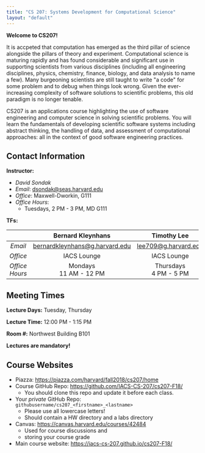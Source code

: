 ```yaml
---
title: "CS 207: Systems Development for Computational Science"
layout: "default"
---
```


**Welcome to CS207!**

It is accpeted that computation has emerged as the third pillar of science alongside the 
pillars of theory and experiment.  Computational science is maturing rapidly and has found 
considerable and significant use in supporting scientists from various disciplines (including all 
engineering disciplines, physics, chemistry, finance, biology, and data analysis to name 
a few).  Many burgeoning scientists are still taught to write "a code" for some problem 
and to debug when things look wrong.  Given the ever-increasing complexity of software 
solutions to scientific problems, this old paradigm is no longer tenable.

CS207 is an applications course highlighting the use of software engineering and computer 
science in solving scientific problems. You will learn the fundamentals of developing 
scientific software systems including abstract thinking, the handling of data, and 
assessment of computational approaches: all in the context of good software engineering 
practices.

<!--
You should take this class if you want to be a good programmer or programming-capable member 
of your "company"'s data science team.

After successful completion of this course, you will be able to:

* Use Python, including its advanced features to write scientific programs

* understand what features of Python (or for that matter any programming language) make up its language execution model and how these features impact the code you write: e.g. how modularity, abstraction, and encapsulation can be used to solve problems

* write these programs with good software engineering practices

* code data management techniques to store data, staring from a good understanding of data structures.

* combine these techniques together to write large pieces of software (you will do a group project for this), working in a team of scientists, programmers, etc.

* Be able to hit the road running as a scientist in a startup or other company, or for that matter in academia: you will be able to evaluate and test software to see which one your group ought to use. You will also be a capable unicorn: able to contribute on both the science and software engineering sides of things.
-->


## Contact Information

**Instructor:** 

* *David Sondak*   
* *Email*:  <dsondak@seas.harvard.edu>
* *Office*:  Maxwell-Dworkin, G111  
* *Office Hours*:  
  * Tuesdays, 2 PM - 3 PM, MD G111 
   

**TFs:**

|               | **Bernard Kleynhans**              | **Timothy Lee**                    | **Shiyun Qiu**                     | **Yiqi Xie**                     | **Benjamin Rafetto**       |
| :---:         | :---:                              | :---:                              | :---:                              | :---:                            | :---:                      |
| *Email*       | <bernardkleynhans@g.harvard.edu>   | <lee709@g.harvard.edu>             | <shiyunqiu@g.harvard.edu>          | <yiqi_xie@g.harvard.edu>         | <brafetto@g.harvard.edu>   |
| *Office*      | IACS Lounge                        | IACS Lounge                        | IACS Lounge                        | IACS Lounge                      | TBD                        |
| *Office Hours*| Mondays <br> 11 AM - 12 PM         | Thursdays <br> 4 PM - 5 PM         | Wednesdays <br> 10 AM - 11 AM      | Thursdays <br> 3 PM - 4 PM       | TBD                        |


## Meeting Times

**Lecture Days:**  Tuesday, Thursday

**Lecture Time:**  12:00 PM - 1:15 PM

**Room \#:** Northwest Building B101

**Lectures are mandatory!**

## Course Websites

* Piazza: <https://piazza.com/harvard/fall2018/cs207/home>
* Course GitHub Repo: <https://github.com/IACS-CS-207/cs207-F18/> 
  * You should clone this repo and update it before each class.
* Your *private* GitHub Repo: `githubusername/cs207_<firstname>_<lastname>`
  * Please use all lowercase letters!
  * Should contain a HW directory and a labs directory
* Canvas: <https://canvas.harvard.edu/courses/42484>
  * Used for course discussions and 
  * storing your course grade 
* Main course website:  <https://iacs-cs-207.github.io/cs207-F18/>



